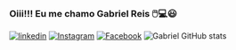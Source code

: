 ### Oiii!!! Eu me chamo Gabriel Reis  🖱️💻😃
 [![linkedin](https://img.shields.io/badge/LinkedIn-0077B5?style=for-the-badge&logo=linkedin&logoColor=white)](https://www.linkedin.com/in/gabriel-reis-ricardo-aba9b5208/)
 [![Instagram](https://img.shields.io/badge/Instagram-E4405F?style=for-the-badge&logo=instagram&logoColor=white)](https://www.instagram.com/negrutius/)
 [![Facebook](https://img.shields.io/badge/Facebook-1877F2?style=for-the-badge&logo=facebook&logoColor=white)](https://www.facebook.com/profile.php?id=100009953525888)
![Gabriel GitHub stats](https://github-readme-stats.vercel.app/api?username=GabrielReisq&show_icons=true&theme=radical)
